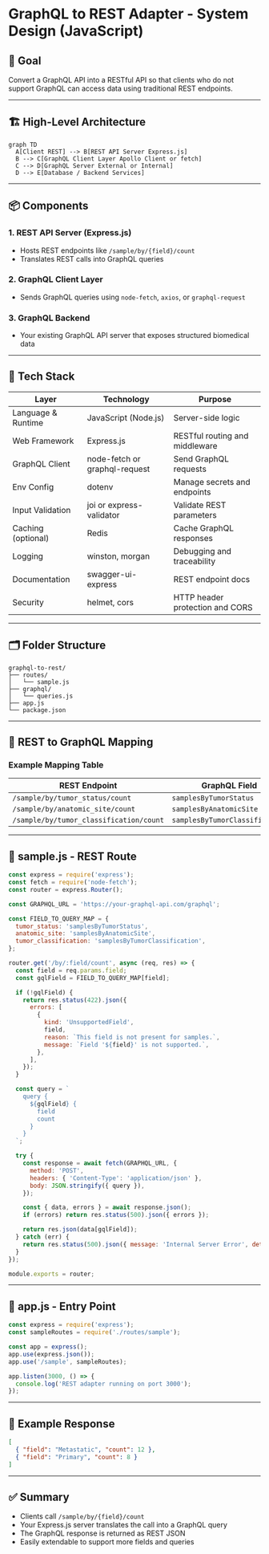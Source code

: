 
# GraphQL to REST Adapter - System Design (JavaScript)

## 🧩 Goal

Convert a GraphQL API into a RESTful API so that clients who do not support GraphQL can access data using traditional REST endpoints.

---

## 🏗️ High-Level Architecture

```mermaid
graph TD
  A[Client REST] --> B[REST API Server Express.js]
  B --> C[GraphQL Client Layer Apollo Client or fetch]
  C --> D[GraphQL Server External or Internal]
  D --> E[Database / Backend Services]
```

---

## 📦 Components

### 1. REST API Server (Express.js)
- Hosts REST endpoints like `/sample/by/{field}/count`
- Translates REST calls into GraphQL queries

### 2. GraphQL Client Layer
- Sends GraphQL queries using `node-fetch`, `axios`, or `graphql-request`

### 3. GraphQL Backend
- Your existing GraphQL API server that exposes structured biomedical data

---

## 🧰 Tech Stack

| Layer | Technology | Purpose |
|-------|------------|---------|
| Language & Runtime | JavaScript (Node.js) | Server-side logic |
| Web Framework | Express.js | RESTful routing and middleware |
| GraphQL Client | node-fetch or graphql-request | Send GraphQL requests |
| Env Config | dotenv | Manage secrets and endpoints |
| Input Validation | joi or express-validator | Validate REST parameters |
| Caching (optional) | Redis | Cache GraphQL responses |
| Logging | winston, morgan | Debugging and traceability |
| Documentation | swagger-ui-express | REST endpoint docs |
| Security | helmet, cors | HTTP header protection and CORS |

---

## 🗂️ Folder Structure

```
graphql-to-rest/
├── routes/
│   └── sample.js
├── graphql/
│   └── queries.js
├── app.js
└── package.json
```

---

## 🔄 REST to GraphQL Mapping

### Example Mapping Table

| REST Endpoint | GraphQL Field |
|---------------|----------------------------|
| `/sample/by/tumor_status/count` | `samplesByTumorStatus` |
| `/sample/by/anatomic_site/count` | `samplesByAnatomicSite` |
| `/sample/by/tumor_classification/count` | `samplesByTumorClassification` |

---

## 📄 sample.js - REST Route

```js
const express = require('express');
const fetch = require('node-fetch');
const router = express.Router();

const GRAPHQL_URL = 'https://your-graphql-api.com/graphql';

const FIELD_TO_QUERY_MAP = {
  tumor_status: 'samplesByTumorStatus',
  anatomic_site: 'samplesByAnatomicSite',
  tumor_classification: 'samplesByTumorClassification',
};

router.get('/by/:field/count', async (req, res) => {
  const field = req.params.field;
  const gqlField = FIELD_TO_QUERY_MAP[field];

  if (!gqlField) {
    return res.status(422).json({
      errors: [
        {
          kind: 'UnsupportedField',
          field,
          reason: `This field is not present for samples.`,
          message: `Field '${field}' is not supported.`,
        },
      ],
    });
  }

  const query = `
    query {
      ${gqlField} {
        field
        count
      }
    }
  `;

  try {
    const response = await fetch(GRAPHQL_URL, {
      method: 'POST',
      headers: { 'Content-Type': 'application/json' },
      body: JSON.stringify({ query }),
    });

    const { data, errors } = await response.json();
    if (errors) return res.status(500).json({ errors });

    return res.json(data[gqlField]);
  } catch (err) {
    return res.status(500).json({ message: 'Internal Server Error', details: err.message });
  }
});

module.exports = router;
```

---

## 📄 app.js - Entry Point

```js
const express = require('express');
const sampleRoutes = require('./routes/sample');

const app = express();
app.use(express.json());
app.use('/sample', sampleRoutes);

app.listen(3000, () => {
  console.log('REST adapter running on port 3000');
});
```

---

## 🧪 Example Response

```json
[
  { "field": "Metastatic", "count": 12 },
  { "field": "Primary", "count": 8 }
]
```

---

## ✅ Summary

- Clients call `/sample/by/{field}/count`
- Your Express.js server translates the call into a GraphQL query
- The GraphQL response is returned as REST JSON
- Easily extendable to support more fields and queries

